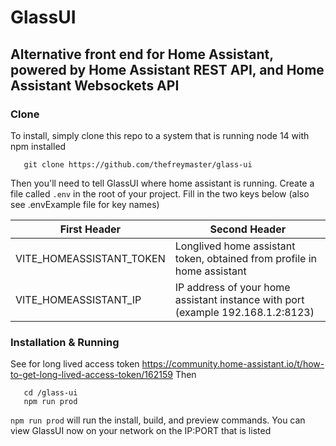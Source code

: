 # GlassUI
## Alternative front end for Home Assistant, powered by Home Assistant REST API, and Home Assistant Websockets API

### Clone
To install, simply clone this repo to a system that is running node 14 with npm installed
```
   git clone https://github.com/thefreymaster/glass-ui
```

Then you'll need to tell GlassUI where home assistant is running.
Create a file called `.env` in the root of your project.  Fill in the two keys below (also see .envExample file for key names)

| First Header  | Second Header |
| ------------- | ------------- |
| VITE_HOMEASSISTANT_TOKEN  | Longlived home assistant token, obtained from profile in home assistant   |
| VITE_HOMEASSISTANT_IP  | IP address of your home assistant instance with port (example 192.168.1.2:8123)  |

### Installation & Running

See for long lived access token https://community.home-assistant.io/t/how-to-get-long-lived-access-token/162159 
Then
```
   cd /glass-ui
   npm run prod
```

`npm run prod` will run the install, build, and preview commands.  You can view GlassUI now on your network on the IP:PORT that is listed



